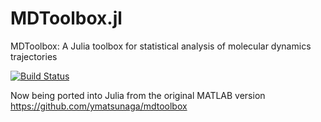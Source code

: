 # MDToolbox.jl
MDToolbox: A Julia toolbox for statistical analysis of molecular dynamics trajectories

[![Build Status](https://travis-ci.org/ymatsunaga/MDToolbox.jl.svg?branch=master)](https://travis-ci.org/ymatsunaga/MDToolbox.jl)

Now being ported into Julia from the original MATLAB version https://github.com/ymatsunaga/mdtoolbox
